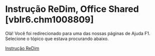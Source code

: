 
# Instrução ReDim, Office Shared [vblr6.chm1008809]

Olá! Você foi redirecionado para uma das nossas páginas de Ajuda F1. Selecione o tópico que estava procurando abaixo.

[Instrução ReDim](http://msdn.microsoft.com/library/5044cb55-6cdc-16a7-6558-dcff7ab4b933%28Office.15%29.aspx)
